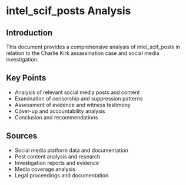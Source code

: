 # intel_scif_posts Analysis

## Introduction

This document provides a comprehensive analysis of intel_scif_posts in relation to the Charlie Kirk assassination case and social media investigation.

## Key Points

- Analysis of relevant social media posts and content
- Examination of censorship and suppression patterns
- Assessment of evidence and witness testimony
- Cover-up and accountability analysis
- Conclusion and recommendations

## Sources
- Social media platform data and documentation
- Post content analysis and research
- Investigation reports and evidence
- Media coverage analysis
- Legal proceedings and documentation
